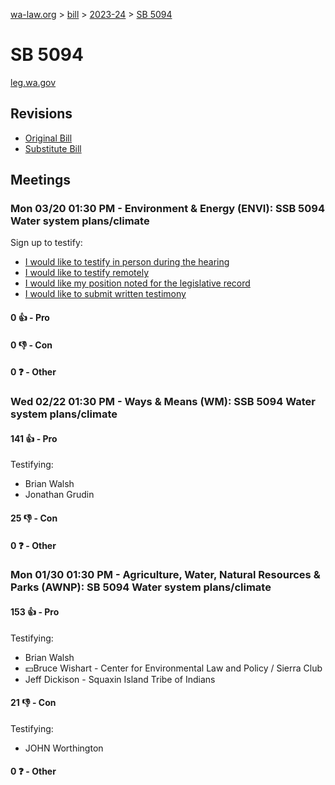 [wa-law.org](/) > [bill](/bill/) > [2023-24](/bill/2023-24/) > [SB 5094](/bill/2023-24/sb/5094/)

# SB 5094
[leg.wa.gov](https://app.leg.wa.gov/billsummary?BillNumber=5094&Year=2023&Initiative=false)

## Revisions
* [Original Bill](1/)
* [Substitute Bill](S/)

## Meetings
### Mon 03/20 01:30 PM - Environment & Energy (ENVI): SSB 5094 Water system plans/climate
Sign up to testify:
* [I would like to testify in person during the hearing](https://app.leg.wa.gov/csi/Testifier/Add?chamber=House&mId=31081&aId=153730&caId=22341&tId=1)
* [I would like to testify remotely](https://app.leg.wa.gov/csi/Testifier/Add?chamber=House&mId=31081&aId=153730&caId=22341&tId=2)
* [I would like my position noted for the legislative record](https://app.leg.wa.gov/csi/Testifier/Add?chamber=House&mId=31081&aId=153730&caId=22341&tId=3)
* [I would like to submit written testimony](https://app.leg.wa.gov/csi/Testifier/Add?chamber=House&mId=31081&aId=153730&caId=22341&tId=4)

#### 0 👍 - Pro

#### 0 👎 - Con

#### 0 ❓ - Other

### Wed 02/22 01:30 PM - Ways & Means (WM): SSB 5094 Water system plans/climate
#### 141 👍 - Pro
Testifying:
* Brian Walsh
* Jonathan Grudin

#### 25 👎 - Con

#### 0 ❓ - Other

### Mon 01/30 01:30 PM - Agriculture, Water, Natural Resources & Parks (AWNP): SB 5094 Water system plans/climate
#### 153 👍 - Pro
Testifying:
* Brian Walsh
* 💵Bruce Wishart - Center for Environmental Law and Policy / Sierra Club
* Jeff Dickison - Squaxin Island Tribe of Indians

#### 21 👎 - Con
Testifying:
* JOHN Worthington

#### 0 ❓ - Other
